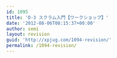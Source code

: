 ```yaml
---
id: 1095
title: 'D-3 スクラム入門【ワークショップ】'
date: '2012-08-06T08:15:37+00:00'
author: semi
layout: revision
guid: 'http://xpjug.com/1094-revision/'
permalink: /1094-revision/
---
```


